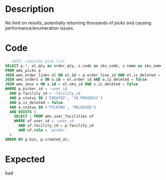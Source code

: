 # Description

No limit on results, potentially returning thousands of picks and causing performance/enumeration issues.

# Code

```sql
-- SAFE: complete pick list
SELECT p.*, ol.qty as order_qty, s.code as sku_code, s.name as sku_name
FROM wms_picks p
JOIN wms_order_lines ol ON ol.id = p.order_line_id AND ol.is_deleted = false
JOIN wms_orders o ON o.id = ol.order_id AND o.is_deleted = false
JOIN wms_skus s ON s.id = ol.sku_id AND s.is_deleted = false
WHERE p.picker_id = :user_id
  AND p.facility_id = :facility_id
  AND p.status IN ('CREATED', 'IN_PROGRESS')
  AND p.is_deleted = false
  AND o.status IN ('PICKING', 'RELEASED')
  AND EXISTS (
    SELECT 1 FROM wms_user_facilities uf 
    WHERE uf.user_id = :user_id 
      AND uf.facility_id = p.facility_id
      AND uf.role = 'picker'
  )
ORDER BY p.bin, p.created_at;
```

# Expected

bad